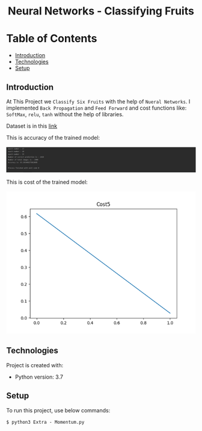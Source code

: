 # <p align="center">Neural Networks - Classifying Fruits</p> 

# Table of Contents
- [Introduction](https://github.com/mohammadtavakoli78/Computational-Intelligence/tree/master/Project%201%20(Neural%20Networks%20-%20Classifying%20Fruits)#introduction)
- [Technologies](https://github.com/mohammadtavakoli78/Computational-Intelligence/tree/master/Project%201%20(Neural%20Networks%20-%20Classifying%20Fruits)#technologies)
- [Setup](https://github.com/mohammadtavakoli78/Computational-Intelligence/tree/master/Project%201%20(Neural%20Networks%20-%20Classifying%20Fruits)#setup)

## Introduction
At This Project we ```Classify Six Fruits``` with the help of ```Nueral Networks```. I implemented ```Back Propagation``` and ```Feed Forward``` and cost functions like: ```SoftMax```, ```relu```, ```tanh``` without the help of libraries.<br>

Dataset is in this [link](https://github.com/mohammadtavakoli78/Computational-Intelligence/tree/master/Project%201%20(Neural%20Networks%20-%20Classifying%20Fruits)/Datasets/Fruits-360)<br>

This is accuracy of the trained model:<br><br>
![](https://github.com/mohammadtavakoli78/Computational-Intelligence/blob/master/Project%201%20(Neural%20Networks%20-%20Classifying%20Fruits)/output/6%20Classification.PNG)<br>

This is cost of the trained model:<br><br>
![](https://github.com/mohammadtavakoli78/Computational-Intelligence/blob/master/Project%201%20(Neural%20Networks%20-%20Classifying%20Fruits)/images/cost-step5.png)<br>

## Technologies
Project is created with:
* Python version: 3.7

## Setup
To run this project, use below commands:
```
$ python3 Extra - Momentum.py
```
